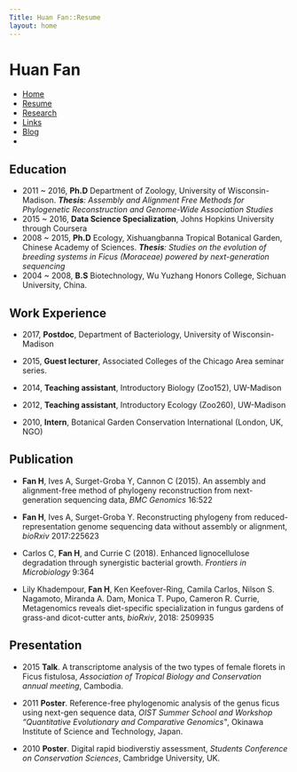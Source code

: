 ```yaml
---
Title: Huan Fan::Resume
layout: home
---
```



  
  <h1 class="sitename">Huan Fan</h1>
  <ul class="nav pills">
  <li><a href="/"><i class="fa fa-home fa-fw"></i> Home</a></li>
  <li class="active"><a href="resume.html" title="Curriculumn Vitae"><i class="fa fa-book fa-fw"></i> Resume</a></li>
  <li><a href="research.html" title="Research"><i class="fa fa-flask fa-fw"></i> Research</a></li>
  <li><a href="links.html" title="Useful links"><i class="fa fa-suitcase fa-fw"></i> Links</a></li>
  <li><a href="/en/"><i class="fa fa-sitemap fa-fw"></i> Blog</a></li>
  <li><a href="README.html"><i class="fa fa-info-circle fa-fw"></i> </a></li>
</ul>

## Education 
+  2011 ~ 2016, **Ph.D** Department of Zoology, University of Wisconsin-Madison.
_**Thesis**: Assembly and Alignment Free Methods for Phylogenetic Reconstruction and Genome-Wide Association Studies_
+ 2015 ~ 2016, **Data Science Specialization**, Johns Hopkins University through Coursera  
+  2008 ~ 2015, **Ph.D** Ecology, Xishuangbanna Tropical Botanical Garden, Chinese Academy of Sciences.
_**Thesis**: Studies on the evolution of breeding systems in Ficus (Moraceae) powered by next-generation sequencing_
+  2004 ~ 2008, **B.S** Biotechnology, Wu Yuzhang Honors College, Sichuan University, China.

## Work Experience
+  2017, **Postdoc**, Department of Bacteriology, University of Wisconsin-Madison
+  2015, **Guest lecturer**, Associated Colleges of the Chicago Area seminar series.
+  2014, **Teaching assistant**, Introductory Biology (Zoo152), UW-Madison
+  2012, **Teaching assistant**, Introductory Ecology (Zoo260), UW-Madison
+  2010, **Intern**, Botanical Garden Conservation International (London, UK, NGO)

## Publication
+	**Fan H**, Ives A, Surget-Groba Y, Cannon C (2015). An assembly and alignment-free method of phylogeny reconstruction from next-generation sequencing data, _BMC Genomics_ 16:522
+	**Fan H**, Ives A, Surget-Groba Y. Reconstructing phylogeny from reduced-representation genome sequencing data without assembly or alignment, _bioRxiv_ 2017:225623

+ Carlos C, **Fan H**, and Currie C (2018). Enhanced lignocellulose degradation through synergistic bacterial growth. _Frontiers in Microbiology_ 9:364

+ Lily Khadempour, **Fan H**, Ken Keefover-Ring, Camila Carlos, Nilson S. Nagamoto, Miranda A. Dam, Monica T. Pupo, Cameron R. Currie, Metagenomics reveals diet-specific specialization in fungus gardens of grass-and dicot-cutter ants, _bioRxiv_, 2018: 2509935 



## Presentation
+	2015   **Talk**. A transcriptome analysis of the two types of female florets in Ficusfistulosa, _Association of Tropical Biology and Conservation annual meeting_, Cambodia.
+	2011   **Poster**. Reference-free phylogenomic analysis of the genus ficus using next-gen sequence data, _OIST Summer School and Workshop “Quantitative Evolutionary and Comparative Genomics"_, Okinawa Institute of Science and Technology, Japan. 
+	2010   **Poster**. Digital rapid biodiverstiy assessment, _Students Conference on Conservation Sciences_, Cambridge University, UK.




